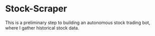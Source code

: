 # Stock-Scraper

This is a preliminary step to building an autonomous stock trading bot, where I gather historical stock data.
